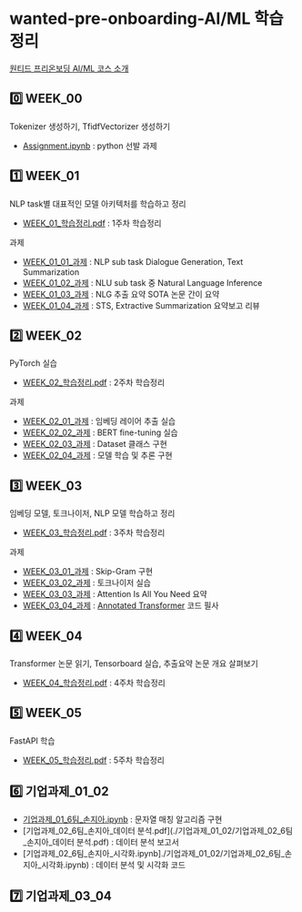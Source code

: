 # wanted-pre-onboarding-AI/ML 학습 정리

[원티드 프리온보딩 AI/ML 코스 소개](https://www.wanted.co.kr/events/pre_onboarding_course_9)

## 0️⃣ WEEK_00
Tokenizer 생성하기, TfidfVectorizer 생성하기
- [Assignment.ipynb](./WEEK_00/Assignment.ipynb) : python 선발 과제


## 1️⃣ WEEK_01
NLP task별 대표적인 모델 아키텍처를 학습하고 정리
- [WEEK_01_학습정리.pdf](./WEEK_01/WEEK_01_학습정리.pdf) : 1주차 학습정리

과제
- [WEEK_01_01_과제](./WEEK_01/WEEK_01_01_과제.pdf) : NLP sub task Dialogue Generation, Text Summarization
- [WEEK_01_02_과제](./WEEK_01/WEEK_01_02_과제.pdf) : NLU sub task 중 Natural Language Inference 
- [WEEK_01_03_과제](./WEEK_01/WEEK_01_03_과제.pdf) : NLG 추출 요약 SOTA 논문 간이 요약
- [WEEK_01_04_과제](./WEEK_01/WEEK_01_04_과제.pdf) : STS, Extractive Summarization 요약보고 리뷰


## 2️⃣ WEEK_02
PyTorch 실습
- [WEEK_02_학습정리.pdf](./WEEK_02/WEEK_02_학습정리.pdf) : 2주차 학습정리

과제 
- [WEEK_02_01_과제](./WEEK_01/WEEK_02_01_과제.ipynb) : 임베딩 레이어 추출 실습
- [WEEK_02_02_과제](./WEEK_01/WEEK_02_02_과제.ipynb) : BERT fine-tuning 실습
- [WEEK_02_03_과제](./WEEK_01/WEEK_02_03_과제.ipynb) : Dataset 클래스 구현
- [WEEK_02_04_과제](./WEEK_01/WEEK_02_04_과제.ipynb) : 모델 학습 및 추론 구현
 

## 3️⃣ WEEK_03
임베딩 모델, 토크나이저, NLP 모델 학습하고 정리
- [WEEK_03_학습정리.pdf](./WEEK_03/WEEK_03_학습정리.pdf) : 3주차 학습정리

과제
- [WEEK_03_01_과제](./WEEK_01/WEEK_03_01_과제.ipynb) : Skip-Gram 구현
- [WEEK_03_02_과제](./WEEK_01/WEEK_03_02_과제.ipynb) : 토크나이저 실습
- [WEEK_03_03_과제](./WEEK_01/WEEK_03_03_과제.pdf) : Attention Is All You Need 요약
- [WEEK_03_04_과제](./WEEK_01/WEEK_03_04_과제.ipynb) : [Annotated Transformer](https://nlp.seas.harvard.edu/2018/04/03/attention.html) 코드 필사


## 4️⃣ WEEK_04
Transformer 논문 읽기, Tensorboard 실습, 추출요약 논문 개요 살펴보기
- [WEEK_04_학습정리.pdf](./WEEK_04/WEEK_04_학습정리.pdf) : 4주차 학습정리


## 5️⃣ WEEK_05
FastAPI 학습
- [WEEK_05_학습정리.pdf](./WEEK_05/WEEK_05_학습정리.pdf) : 5주차 학습정리


## 6️⃣ 기업과제_01_02 
- [기업과제_01_6팀_손지아.ipynb](./기업과제_01_02/기업과제_01_6팀_손지아.ipynb) : 문자열 매칭 알고리즘 구현
- [기업과제_02_6팀_손지아_데이터 분석.pdf](./기업과제_01_02/기업과제_02_6팀_손지아_데이터 분석.pdf) : 데이터 분석 보고서
- [기업과제_02_6팀_손지아_시각화.ipynb]./기업과제_01_02/기업과제_02_6팀_손지아_시각화.ipynb) : 데이터 분석 및 시각화 코드


## 7️⃣ 기업과제_03_04
